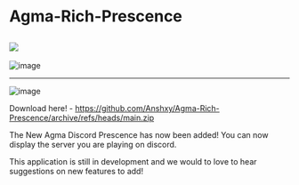 # Agma-Rich-Prescence
![](https://dcbadge.vercel.app/api/server/mMgcG2Xr5A)
----
![image](https://user-images.githubusercontent.com/96556167/196036005-34d386a5-f8a8-4fc8-8dbd-0258ae13f6f1.png)

----
![image](https://user-images.githubusercontent.com/96556167/196035982-cff6eb1c-3a49-41e2-8f2b-cae289b31ce1.png)

Download here! - https://github.com/Anshxy/Agma-Rich-Prescence/archive/refs/heads/main.zip

The New Agma Discord Prescence has now been added! You can now display the server you are playing on discord.


This application is still in development and we would to love to hear suggestions on new features to add!
